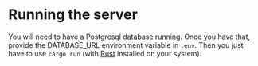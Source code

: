 # Running the server

You will need to have a Postgresql database running. Once you have that, provide the DATABASE_URL environment variable in `.env`. Then you just have to use `cargo run` (with [Rust](https://www.rust-lang.org/) installed on your system).
